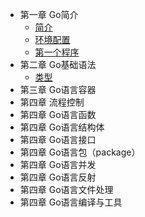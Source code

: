 
- 第一章 Go简介
    - [简介](article/01-introduce.md)
    - [环境配置](article/02-env.md)
    - [第一个程序](article/03-hello.md)
- 第二章 Go基础语法
    - [类型](article/04-类型.md)
- 第三章 Go语言容器
- 第四章 流程控制
- 第四章 Go语言函数
- 第四章 Go语言结构体
- 第四章 Go语言接口
- 第四章 Go语言包（package）
- 第四章 Go语言并发
- 第四章 Go语言反射
- 第四章 Go语言文件处理
- 第四章 Go语言编译与工具
 